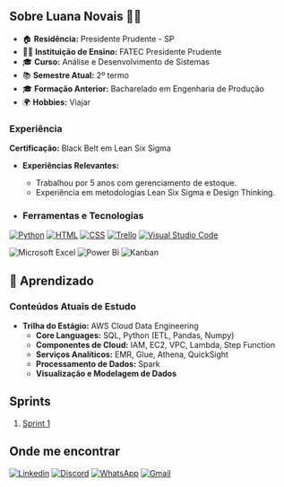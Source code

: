## Sobre Luana Novais 👩‍💻

- 🏠 **Residência:** Presidente Prudente - SP
- 👩‍🎓 **Instituição de Ensino:** FATEC Presidente Prudente
- 🎓 **Curso:** Análise e Desenvolvimento de Sistemas
- 📚 **Semestre Atual:** 2º termo
- 🎓 **Formação Anterior:** Bacharelado em Engenharia de Produção
- 🌍 **Hobbies:** Viajar

### Experiência

**Certificação:** Black Belt em Lean Six Sigma
- **Experiências Relevantes:**
  - Trabalhou por 5 anos com gerenciamento de estoque.
  - Experiência em metodologias Lean Six Sigma e Design Thinking.
    
- ### Ferramentas e Tecnologias
[![Python](https://img.shields.io/badge/Python-3776AB?logo=python&logoColor=fff)](#)
[![HTML](https://img.shields.io/badge/HTML-%23E34F26.svg?logo=html5&logoColor=white)](#)
[![CSS](https://img.shields.io/badge/CSS-1572B6?logo=css3&logoColor=fff)](#)
[![Trello](https://img.shields.io/badge/Trello-0052CC?logo=trello&logoColor=fff)](#)
[![Visual Studio Code](https://custom-icon-badges.demolab.com/badge/Visual%20Studio%20Code-0078d7.svg?logo=vsc&logoColor=white)](#)


![Microsoft Excel](https://img.shields.io/badge/Microsoft_Excel-217346?style=for-the-badge&logo=microsoft-excel&logoColor=white)
![Power Bi](https://img.shields.io/badge/power_bi-F2C811?style=for-the-badge&logo=powerbi&logoColor=black)
![Kanban](https://img.shields.io/badge/Kanban-0079BF?style=for-the-badge&logo=trello&logoColor=white)

## 📘 Aprendizado


### Conteúdos Atuais de Estudo

- **Trilha do Estágio:** AWS Cloud Data Engineering
  - **Core Languages:** SQL, Python (ETL, Pandas, Numpy)
  - **Componentes de Cloud:** IAM, EC2, VPC, Lambda, Step Function
  - **Serviços Analíticos:** EMR, Glue, Athena, QuickSight
  - **Processamento de Dados:** Spark
  - **Visualização e Modelagem de Dados**


## Sprints 

1. [Sprint 1](Sprint%201/README.md)


## Onde me encontrar

[![Linkedin](https://img.shields.io/badge/-username-blue?style=flat-square&logo=Linkedin&logoColor=white&link=LINK-DO-SEU-LINKEDIN)](LINK-DO-SEU-LINKEDIN)
[![Discord](https://img.shields.io/badge/Discord-%235865F2.svg?&logo=discord&logoColor=white)](#)
[![WhatsApp](https://img.shields.io/badge/WhatsApp-25D366?logo=whatsapp&logoColor=white)](#)
[![Gmail](https://img.shields.io/badge/Gmail-D14836?logo=gmail&logoColor=white)](#)